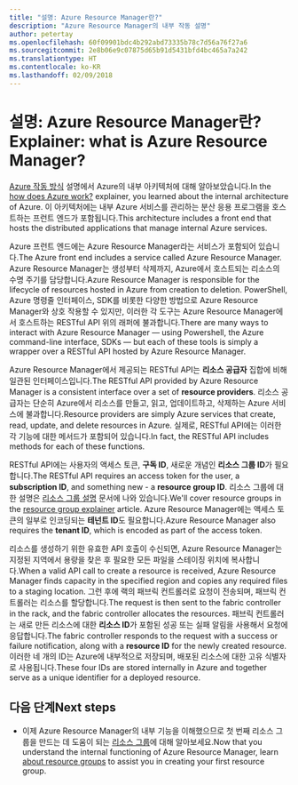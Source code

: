 ```yaml
---
title: "설명: Azure Resource Manager란?"
description: "Azure Resource Manager의 내부 작동 설명"
author: petertay
ms.openlocfilehash: 60f09901bdc4b292abd73335b78c7d56a76f27a6
ms.sourcegitcommit: 2e8b06e9c07875d65b91d5431bfd4bc465a7a242
ms.translationtype: HT
ms.contentlocale: ko-KR
ms.lasthandoff: 02/09/2018
---
```

# <a name="explainer-what-is-azure-resource-manager"></a><span data-ttu-id="5a914-103">설명: Azure Resource Manager란?</span><span class="sxs-lookup"><span data-stu-id="5a914-103">Explainer: what is Azure Resource Manager?</span></span>

<span data-ttu-id="5a914-104">[Azure 작동 방식](azure-explainer.md) 설명에서 Azure의 내부 아키텍처에 대해 알아보았습니다.</span><span class="sxs-lookup"><span data-stu-id="5a914-104">In the [how does Azure work?](azure-explainer.md) explainer, you learned about the internal architecture of Azure.</span></span> <span data-ttu-id="5a914-105">이 아키텍처에는 내부 Azure 서비스를 관리하는 분산 응용 프로그램을 호스트하는 프런트 엔드가 포함됩니다.</span><span class="sxs-lookup"><span data-stu-id="5a914-105">This architecture includes a front end that hosts the distributed applications that manage internal Azure services.</span></span>

<span data-ttu-id="5a914-106">Azure 프런트 엔드에는 Azure Resource Manager라는 서비스가 포함되어 있습니다.</span><span class="sxs-lookup"><span data-stu-id="5a914-106">The Azure front end includes a service called Azure Resource Manager.</span></span> <span data-ttu-id="5a914-107">Azure Resource Manager는 생성부터 삭제까지, Azure에서 호스트되는 리소스의 수명 주기를 담당합니다.</span><span class="sxs-lookup"><span data-stu-id="5a914-107">Azure Resource Manager is responsible for the lifecycle of resources hosted in Azure from creation to deletion.</span></span> <span data-ttu-id="5a914-108">PowerShell, Azure 명령줄 인터페이스, SDK를 비롯한 다양한 방법으로 Azure Resource Manager와 상호 작용할 수 있지만, 이러한 각 도구는 Azure Resource Manager에서 호스트하는 RESTful API 위의 래퍼에 불과합니다.</span><span class="sxs-lookup"><span data-stu-id="5a914-108">There are many ways to interact with Azure Resource Manager &mdash; using Powershell, the Azure command-line interface, SDKs &mdash; but each of these tools is simply a wrapper over a RESTful API hosted by Azure Resource Manager.</span></span>

<span data-ttu-id="5a914-109">Azure Resource Manager에서 제공되는 RESTful API는 **리소스 공급자** 집합에 비해 일관된 인터페이스입니다.</span><span class="sxs-lookup"><span data-stu-id="5a914-109">The RESTful API provided by Azure Resource Manager is a consistent interface over a set of **resource providers**.</span></span> <span data-ttu-id="5a914-110">리소스 공급자는 단순히 Azure에서 리소스를 만들고, 읽고, 업데이트하고, 삭제하는 Azure 서비스에 불과합니다.</span><span class="sxs-lookup"><span data-stu-id="5a914-110">Resource providers are simply Azure services that create, read, update, and delete resources in Azure.</span></span> <span data-ttu-id="5a914-111">실제로, RESTful API에는 이러한 각 기능에 대한 메서드가 포함되어 있습니다.</span><span class="sxs-lookup"><span data-stu-id="5a914-111">In fact, the RESTful API includes methods for each of these functions.</span></span> 

<span data-ttu-id="5a914-112">RESTful API에는 사용자의 액세스 토큰, **구독 ID**, 새로운 개념인 **리소스 그룹 ID**가 필요합니다.</span><span class="sxs-lookup"><span data-stu-id="5a914-112">The RESTful API requires an access token for the user, a **subscription ID**, and something new - a **resource group ID**.</span></span> <span data-ttu-id="5a914-113">리소스 그룹에 대한 설명은 [리소스 그룹 설명](resource-group-explainer.md) 문서에 나와 있습니다.</span><span class="sxs-lookup"><span data-stu-id="5a914-113">We'll cover resource groups in the [resource group explainer](resource-group-explainer.md) article.</span></span> <span data-ttu-id="5a914-114">Azure Resource Manager에는 액세스 토큰의 일부로 인코딩되는 **테넌트 ID**도 필요합니다.</span><span class="sxs-lookup"><span data-stu-id="5a914-114">Azure Resource Manager also requires the **tenant ID**, which is encoded as part of the access token.</span></span> 

<span data-ttu-id="5a914-115">리소스를 생성하기 위한 유효한 API 호출이 수신되면, Azure Resource Manager는 지정된 지역에서 용량을 찾은 후 필요한 모든 파일을 스테이징 위치에 복사합니다.</span><span class="sxs-lookup"><span data-stu-id="5a914-115">When a valid API call to create a resource is received, Azure Resource Manager finds capacity in the specified region and copies any required files to a staging location.</span></span> <span data-ttu-id="5a914-116">그런 후에 랙의 패브릭 컨트롤러로 요청이 전송되며, 패브릭 컨트롤러는 리소스를 할당합니다.</span><span class="sxs-lookup"><span data-stu-id="5a914-116">The request is then sent to the fabric controller in the rack, and the fabric controller allocates the resources.</span></span> <span data-ttu-id="5a914-117">패브릭 컨트롤러는 새로 만든 리소스에 대한 **리소스 ID**가 포함된 성공 또는 실패 알림을 사용해서 요청에 응답합니다.</span><span class="sxs-lookup"><span data-stu-id="5a914-117">The fabric controller responds to the request with a success or failure notification, along with a **resource ID** for the newly created resource.</span></span> <span data-ttu-id="5a914-118">이러한 네 개의 ID는 Azure에 내부적으로 저장되며, 배포된 리소스에 대한 고유 식별자로 사용됩니다.</span><span class="sxs-lookup"><span data-stu-id="5a914-118">These four IDs are stored internally in Azure and together serve as a unique identifier for a deployed resource.</span></span>

## <a name="next-steps"></a><span data-ttu-id="5a914-119">다음 단계</span><span class="sxs-lookup"><span data-stu-id="5a914-119">Next steps</span></span>

* <span data-ttu-id="5a914-120">이제 Azure Resource Manager의 내부 기능을 이해했으므로 첫 번째 리소스 그룹을 만드는 데 도움이 되는 [리소스 그룹](resource-group-explainer.md)에 대해 알아보세요.</span><span class="sxs-lookup"><span data-stu-id="5a914-120">Now that you understand the internal functioning of Azure Resource Manager, learn [about resource groups](resource-group-explainer.md) to assist you in creating your first resource group.</span></span>
